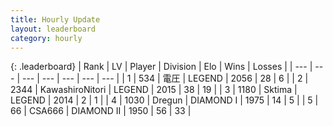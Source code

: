 ```yaml
---
title: Hourly Update
layout: leaderboard
category: hourly
---
```


{: .leaderboard}
| Rank | LV | Player | Division | Elo | Wins | Losses |
| --- | --- | --- | --- | --- | --- | --- |
| <span data-change="0">1</span> | 534 | <span title="ID: 407707">電圧</span> | LEGEND | <span data-change="19">2056</span> | <span data-change="3">28</span> | <span data-change="0">6</span> |
| <span data-change="0">2</span> | 2344 | <span title="ID: 164871">KawashiroNitori</span> | LEGEND | <span data-change="0">2015</span> | <span data-change="0">38</span> | <span data-change="0">19</span> |
| <span data-change="0">3</span> | 1180 | <span title="ID: 353063">Sktima</span> | LEGEND | <span data-change="0">2014</span> | <span data-change="0">2</span> | <span data-change="0">1</span> |
| <span data-change="0">4</span> | 1030 | <span title="ID: 337810">Dregun</span> | DIAMOND I | <span data-change="0">1975</span> | <span data-change="0">14</span> | <span data-change="0">5</span> |
| <span data-change="0">5</span> | 66 | <span title="ID: 584927">CSA666</span> | DIAMOND II | <span data-change="-3">1950</span> | <span data-change="2">56</span> | <span data-change="3">33</span> |